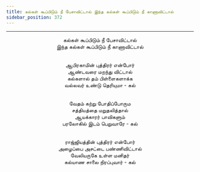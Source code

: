 ```yaml
---
title: கல்கள் கூப்பிடும் நீ பேசாவிட்டால் இந்த கல்கள் கூப்பிடும் நீ காணாவிட்டால்
sidebar_position: 372
---
```


---
<center>
கல்கள் கூப்பிடும் நீ பேசாவிட்டால்<br/>
இந்த கல்கள் கூப்பிடும் நீ காணாவிட்டால்<br/><br/>

ஆபிரகாமின் புத்திரர் என்போர்<br/>
ஆண்டவரை மறந்து விட்டால்<br/>
கல்களால் தம் பிள்ளைகளாக்க<br/>
வல்லவர் உண்டு தெரியுமா                    - கல்<br/><br/>

வேதம் கற்று போதிப்போரும<br/>
சத்தியத்தை மறுதலித்தால்<br/>
ஆயக்காரர் பாவிகளும்<br/>
பரலோகில் இடம் பெறுவாரே                    - கல்<br/><br/>

ராஜ்ஜியத்தின் புத்திரர் என்போர்<br/>
அழைப்பை அசட்டை பண்ணிவிட்டால்<br/>
வேலியருகே உள்ள மனிதர்<br/>
கல்யாண சாலை நிரப்புவார்                    - கல்
</center>